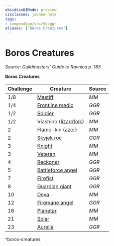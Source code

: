 ```yaml
---
obsidianUIMode: preview
cssclasses: json5e-note
tags:
- compendium/src/5e/ggr
aliases: ["Boros Creatures"]
---
```

# Boros Creatures
*Source: Guildmasters' Guide to Ravnica p. 183* 

**Boros Creatures**

| Challenge | Creature | Source |
|-----------|----------|--------|
| 1/8 | [Mastiff](/Systems/5e/bestiary/beast/mastiff.md) | *MM* |
| 1/4 | [Frontline medic](/Systems/5e/bestiary/humanoid/frontline-medic-ggr.md) | *GGR* |
| 1/2 | [Soldier](/Systems/5e/bestiary/humanoid/soldier-ggr.md) | *GGR* |
| 1/2 | Viashino ([lizardfolk](/Systems/5e/bestiary/humanoid/lizardfolk.md)) | *MM* |
| 2 | Flame-kin ([azer](/Systems/5e/bestiary/elemental/azer.md)) | *MM* |
| 2 | [Skyjek roc](/Systems/5e/bestiary/monstrosity/skyjek-roc-ggr.md) | *GGR* |
| 3 | [Knight](/Systems/5e/bestiary/humanoid/knight.md) | *MM* |
| 3 | [Veteran](/Systems/5e/bestiary/humanoid/veteran.md) | *MM* |
| 4 | [Reckoner](/Systems/5e/bestiary/humanoid/reckoner-ggr.md) | *GGR* |
| 5 | [Battleforce angel](/Systems/5e/bestiary/celestial/battleforce-angel-ggr.md) | *GGR* |
| 7 | [Firefist](/Systems/5e/bestiary/humanoid/firefist-ggr.md) | *GGR* |
| 8 | [Guardian giant](/Systems/5e/bestiary/giant/guardian-giant-ggr.md) | *GGR* |
| 10 | [Deva](/Systems/5e/bestiary/celestial/deva.md) | *MM* |
| 12 | [Firemane angel](/Systems/5e/bestiary/celestial/firemane-angel-ggr.md) | *GGR* |
| 16 | [Planetar](/Systems/5e/bestiary/celestial/planetar.md) | *MM* |
| 21 | [Solar](/Systems/5e/bestiary/celestial/solar.md) | *MM* |
| 23 | [Aurelia](/Systems/5e/bestiary/npc/aurelia-ggr.md) | *GGR* |
^boros-creatures